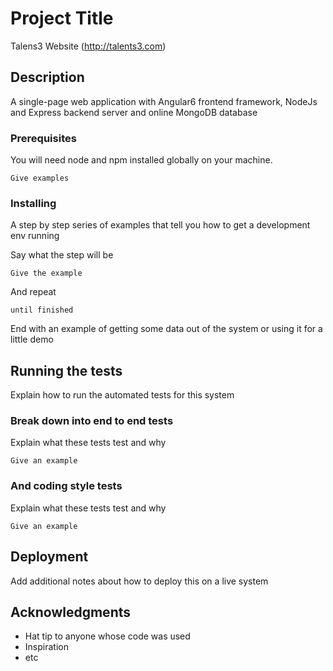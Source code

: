 # Project Title

Talens3 Website (http://talents3.com)

## Description

A single-page web application with Angular6 frontend framework, NodeJs and Express backend server and online MongoDB database

### Prerequisites

You will need node and npm installed globally on your machine.

```
Give examples
```

### Installing

A step by step series of examples that tell you how to get a development env running

Say what the step will be

```
Give the example
```

And repeat

```
until finished
```

End with an example of getting some data out of the system or using it for a little demo

## Running the tests

Explain how to run the automated tests for this system

### Break down into end to end tests

Explain what these tests test and why

```
Give an example
```

### And coding style tests

Explain what these tests test and why

```
Give an example
```

## Deployment

Add additional notes about how to deploy this on a live system


## Acknowledgments

* Hat tip to anyone whose code was used
* Inspiration
* etc
